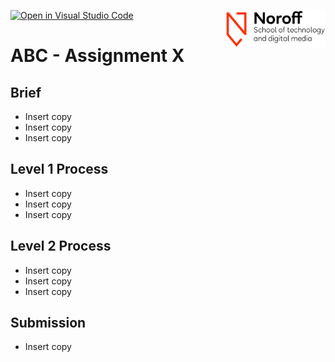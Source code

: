 [![Open in Visual Studio Code](https://classroom.github.com/assets/open-in-vscode-f059dc9a6f8d3a56e377f745f24479a46679e63a5d9fe6f495e02850cd0d8118.svg)](https://classroom.github.com/online_ide?assignment_repo_id=7096123&assignment_repo_type=AssignmentRepo)
<img src="./.readme/noroff-light.png" width="160" align="right">

# ABC - Assignment X

## Brief

- Insert copy
- Insert copy
- Insert copy

## Level 1 Process

- Insert copy
- Insert copy
- Insert copy

## Level 2 Process

- Insert copy
- Insert copy
- Insert copy

## Submission

- Insert copy
